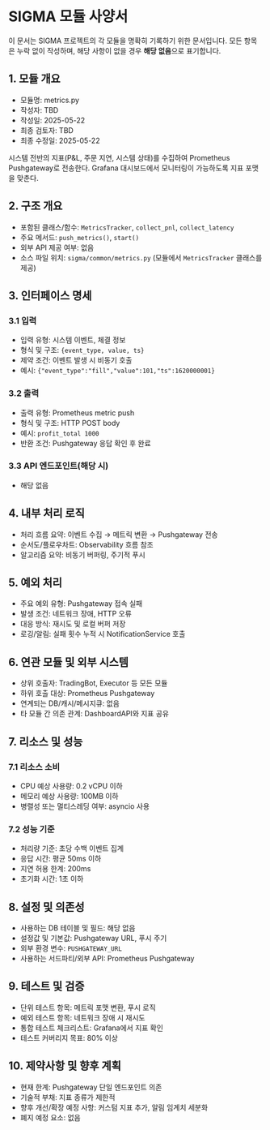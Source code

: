# SIGMA 모듈 사양서

이 문서는 SIGMA 프로젝트의 각 모듈을 명확히 기록하기 위한 문서입니다. 모든 항목은 누락 없이 작성하며, 해당 사항이 없을 경우 **해당 없음**으로 표기합니다.

## 1. 모듈 개요
* 모듈명: metrics.py
* 작성자: TBD
* 작성일: 2025-05-22
* 최종 검토자: TBD
* 최종 수정일: 2025-05-22

시스템 전반의 지표(P&L, 주문 지연, 시스템 상태)를 수집하여 Prometheus Pushgateway로 전송한다. Grafana 대시보드에서 모니터링이 가능하도록 지표 포맷을 맞춘다.

## 2. 구조 개요
* 포함된 클래스/함수: `MetricsTracker`, `collect_pnl`, `collect_latency`
* 주요 메서드: `push_metrics()`, `start()`
* 외부 API 제공 여부: 없음
* 소스 파일 위치: `sigma/common/metrics.py` (모듈에서 `MetricsTracker` 클래스를 제공)

## 3. 인터페이스 명세
### 3.1 입력
* 입력 유형: 시스템 이벤트, 체결 정보
* 형식 및 구조: `{event_type, value, ts}`
* 제약 조건: 이벤트 발생 시 비동기 호출
* 예시: `{"event_type":"fill","value":101,"ts":1620000001}`

### 3.2 출력
* 출력 유형: Prometheus metric push
* 형식 및 구조: HTTP POST body
* 예시: `profit_total 1000`
* 반환 조건: Pushgateway 응답 확인 후 완료

### 3.3 API 엔드포인트(해당 시)
* 해당 없음

## 4. 내부 처리 로직
* 처리 흐름 요약: 이벤트 수집 → 메트릭 변환 → Pushgateway 전송
* 순서도/플로우차트: Observability 흐름 참조
* 알고리즘 요약: 비동기 버퍼링, 주기적 푸시

## 5. 예외 처리
* 주요 예외 유형: Pushgateway 접속 실패
* 발생 조건: 네트워크 장애, HTTP 오류
* 대응 방식: 재시도 및 로컬 버퍼 저장
* 로깅/알림: 실패 횟수 누적 시 NotificationService 호출

## 6. 연관 모듈 및 외부 시스템
* 상위 호출자: TradingBot, Executor 등 모든 모듈
* 하위 호출 대상: Prometheus Pushgateway
* 연계되는 DB/캐시/메시지큐: 없음
* 타 모듈 간 의존 관계: DashboardAPI와 지표 공유

## 7. 리소스 및 성능
### 7.1 리소스 소비
* CPU 예상 사용량: 0.2 vCPU 이하
* 메모리 예상 사용량: 100MB 이하
* 병렬성 또는 멀티스레딩 여부: asyncio 사용

### 7.2 성능 기준
* 처리량 기준: 초당 수백 이벤트 집계
* 응답 시간: 평균 50ms 이하
* 지연 허용 한계: 200ms
* 초기화 시간: 1초 이하

## 8. 설정 및 의존성
* 사용하는 DB 테이블 및 필드: 해당 없음
* 설정값 및 기본값: Pushgateway URL, 푸시 주기
* 외부 환경 변수: `PUSHGATEWAY_URL`
* 사용하는 서드파티/외부 API: Prometheus Pushgateway

## 9. 테스트 및 검증
* 단위 테스트 항목: 메트릭 포맷 변환, 푸시 로직
* 예외 테스트 항목: 네트워크 장애 시 재시도
* 통합 테스트 체크리스트: Grafana에서 지표 확인
* 테스트 커버리지 목표: 80% 이상

## 10. 제약사항 및 향후 계획
* 현재 한계: Pushgateway 단일 엔드포인트 의존
* 기술적 부채: 지표 종류가 제한적
* 향후 개선/확장 예정 사항: 커스텀 지표 추가, 알림 임계치 세분화
* 폐지 예정 요소: 없음
